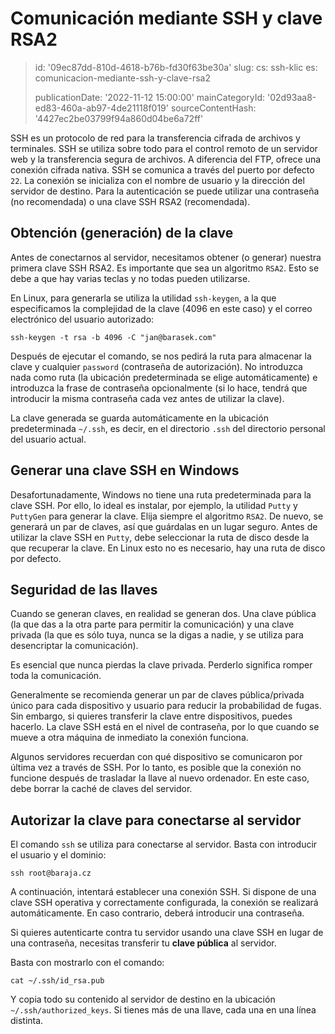 Comunicación mediante SSH y clave RSA2
======================================

> id: '09ec87dd-810d-4618-b76b-fd30f63be30a'
> slug:
> 	cs: ssh-klic
> 	es: comunicacion-mediante-ssh-y-clave-rsa2
> 
> publicationDate: '2022-11-12 15:00:00'
> mainCategoryId: '02d93aa8-ed83-460a-ab97-4de21118f019'
> sourceContentHash: '4427ec2be03799f94a860d04be6a72ff'

SSH es un protocolo de red para la transferencia cifrada de archivos y terminales. SSH se utiliza sobre todo para el control remoto de un servidor web y la transferencia segura de archivos. A diferencia del FTP, ofrece una conexión cifrada nativa. SSH se comunica a través del puerto por defecto `22`. La conexión se inicializa con el nombre de usuario y la dirección del servidor de destino. Para la autenticación se puede utilizar una contraseña (no recomendada) o una clave SSH RSA2 (recomendada).

Obtención (generación) de la clave
--------------------------

Antes de conectarnos al servidor, necesitamos obtener (o generar) nuestra primera clave SSH RSA2. Es importante que sea un algoritmo `RSA2`. Esto se debe a que hay varias teclas y no todas pueden utilizarse.

En Linux, para generarla se utiliza la utilidad `ssh-keygen`, a la que especificamos la complejidad de la clave (4096 en este caso) y el correo electrónico del usuario autorizado:

```shell
ssh-keygen -t rsa -b 4096 -C "jan@barasek.com"
```

Después de ejecutar el comando, se nos pedirá la ruta para almacenar la clave y cualquier `password` (contraseña de autorización). No introduzca nada como ruta (la ubicación predeterminada se elige automáticamente) e introduzca la frase de contraseña opcionalmente (si lo hace, tendrá que introducir la misma contraseña cada vez antes de utilizar la clave).

La clave generada se guarda automáticamente en la ubicación predeterminada `~/.ssh`, es decir, en el directorio `.ssh` del directorio personal del usuario actual.

Generar una clave SSH en Windows
-------------------------------

Desafortunadamente, Windows no tiene una ruta predeterminada para la clave SSH. Por ello, lo ideal es instalar, por ejemplo, la utilidad `Putty` y `PuttyGen` para generar la clave. Elija siempre el algoritmo `RSA2`. De nuevo, se generará un par de claves, así que guárdalas en un lugar seguro. Antes de utilizar la clave SSH en `Putty`, debe seleccionar la ruta de disco desde la que recuperar la clave. En Linux esto no es necesario, hay una ruta de disco por defecto.

Seguridad de las llaves
---------------

Cuando se generan claves, en realidad se generan dos. Una clave pública (la que das a la otra parte para permitir la comunicación) y una clave privada (la que es sólo tuya, nunca se la digas a nadie, y se utiliza para desencriptar la comunicación).

Es esencial que nunca pierdas la clave privada. Perderlo significa romper toda la comunicación.

Generalmente se recomienda generar un par de claves pública/privada único para cada dispositivo y usuario para reducir la probabilidad de fugas. Sin embargo, si quieres transferir la clave entre dispositivos, puedes hacerlo. La clave SSH está en el nivel de contraseña, por lo que cuando se mueve a otra máquina de inmediato la conexión funciona.

Algunos servidores recuerdan con qué dispositivo se comunicaron por última vez a través de SSH. Por lo tanto, es posible que la conexión no funcione después de trasladar la llave al nuevo ordenador. En este caso, debe borrar la caché de claves del servidor.

Autorizar la clave para conectarse al servidor
--------------------------------------

El comando `ssh` se utiliza para conectarse al servidor. Basta con introducir el usuario y el dominio:

```shell
ssh root@baraja.cz
```

A continuación, intentará establecer una conexión SSH. Si dispone de una clave SSH operativa y correctamente configurada, la conexión se realizará automáticamente. En caso contrario, deberá introducir una contraseña.

Si quieres autenticarte contra tu servidor usando una clave SSH en lugar de una contraseña, necesitas transferir tu **clave pública** al servidor.

Basta con mostrarlo con el comando:

```shell
cat ~/.ssh/id_rsa.pub
```

Y copia todo su contenido al servidor de destino en la ubicación `~/.ssh/authorized_keys`. Si tienes más de una llave, cada una en una línea distinta.
